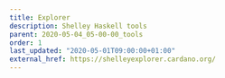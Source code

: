 ```yaml
---
title: Explorer
description: Shelley Haskell tools
parent: 2020-05-04_05-00-00_tools
order: 1
last_updated: "2020-05-01T09:00:00+01:00"
external_href: https://shelleyexplorer.cardano.org/
---
```

